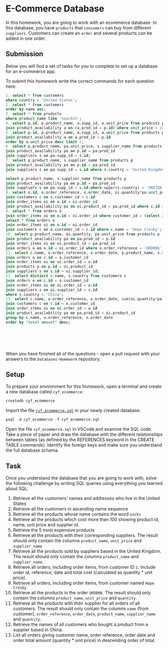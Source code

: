 # E-Commerce Database

In this homework, you are going to work with an ecommerce database. In this database, you have `products` that `consumers` can buy from different `suppliers`. Customers can create an `order` and several products can be added in one order.

## Submission

Below you will find a set of tasks for you to complete to set up a database for an e-commerce app.

To submit this homework write the correct commands for each question here:

```sql
1. select * from customers
where country = 'United States';
2. select * from customers
order by name asc;
3. select * from products
where product_name like '%socks%';
4. select p.id, p.product_name, a.supp_id, a.unit_price from prodcuts p
join product_availability a on (a.prod_id = p.id) where unit_price > 100;
5. select p.id, p.product_name, a.supp_id, a.unit_price from products p
join product_availability a on a.prod_id = p.id
order by a.unit_price desc limit 5;
6. select p.product_name, pa.unit_price, s.supplier_name from products p
join product_availability pa on p.id = pa.prod_id
join suppliers s on pa.supp_id = s.id;
7. select p.product_name, s.supplier_name from products p
join product_availability pa on p.id = pa.prod_id
join suppliers s on pa.supp_id = s.id where s.country = 'United Kingdom';

select p.product_name, s.supplier_name from products p
join product_availability pa on p.id = pa.prod_id
join suppliers s on pa.supp_id = s.id where upper(s.country) = 'UNITED KINGDOM';
8. select o.id, o.order_reference, o.order_date, oi.quantity*pa.unit_price as "total cost" from orders o
join customers c on o.customer_id = c.id
join order_items oi on o.id = oi.order_id
join product_availability pa on oi.product_id = pa.prod_id where c.id = 1;
9. select * from orders o
join order_items oi on o.id = oi.order_id where customer_id = (select id from customers where name = 'Hope Crosby');
select * from orders o
join order_items oi on o.id = oi.order_id
join customers c on o.customer_id = c.id where c.name = 'Hope Crosby';
10. select p.product_name, oi.quantity, pa.unit_price from products p
join product_availability pa on pa.prod_id = p.id
join order_items oi on oi.product_id = pa.prod_id
join orders o on o.id = oi.order_id where o.order_reference = 'ORD006';
11. select c.name, o.order_reference, o.order_date, p.product_name, s.supplier_name, oi.quantity from customers c
join orders o on c.id = o.customer_id
join order_items oi on oi.order_id = o.id
join products p on p.id = oi.product_id
join suppliers s on s.id = oi.supplier_id;
12. select distinct c.name, s.country from customers c
join orders o on c.id = o.customer_id
join order_items oi on oi.order_id = o.id
join suppliers s on oi.supplier_id = s.id
where s.country = 'China';
13. select c.name, o.order_reference, o.order_date, sum(oi.quantity*pa.unit_price) as "total amount" from orders o
join customers c on c.id = o.customer_id
join order_items oi on oi.order_id = o.id
join product_availability pa on pa.prod_id = oi.product_id
group by c.name, o.order_reference, o.order_date
order by "total amount" desc;







```

When you have finished all of the questions - open a pull request with your answers to the `Databases-Homework` repository.

## Setup

To prepare your environment for this homework, open a terminal and create a new database called `cyf_ecommerce`:

```sql
createdb cyf_ecommerce
```

Import the file [`cyf_ecommerce.sql`](./cyf_ecommerce.sql) in your newly created database:

```sql
psql -d cyf_ecommerce -f cyf_ecommerce.sql
```

Open the file `cyf_ecommerce.sql` in VSCode and examine the SQL code. Take a piece of paper and draw the database with the different relationships between tables (as defined by the REFERENCES keyword in the CREATE TABLE commands). Identify the foreign keys and make sure you understand the full database schema.

## Task

Once you understand the database that you are going to work with, solve the following challenge by writing SQL queries using everything you learned about SQL:

1. Retrieve all the customers' names and addresses who live in the United States
2. Retrieve all the customers in ascending name sequence
3. Retrieve all the products whose name contains the word `socks`
4. Retrieve all the products which cost more than 100 showing product id, name, unit price and supplier id.
5. Retrieve the 5 most expensive products
6. Retrieve all the products with their corresponding suppliers. The result should only contain the columns `product_name`, `unit_price` and `supplier_name`
7. Retrieve all the products sold by suppliers based in the United Kingdom. The result should only contain the columns `product_name` and `supplier_name`.
8. Retrieve all orders, including order items, from customer ID `1`. Include order id, reference, date and total cost (calculated as quantity \* unit price).
9. Retrieve all orders, including order items, from customer named `Hope Crosby`
10. Retrieve all the products in the order `ORD006`. The result should only contain the columns `product_name`, `unit_price` and `quantity`.
11. Retrieve all the products with their supplier for all orders of all customers. The result should only contain the columns `name` (from customer), `order_reference`, `order_date`, `product_name`, `supplier_name` and `quantity`.
12. Retrieve the names of all customers who bought a product from a supplier based in China.
13. List all orders giving customer name, order reference, order date and order total amount (quantity \* unit price) in descending order of total.
